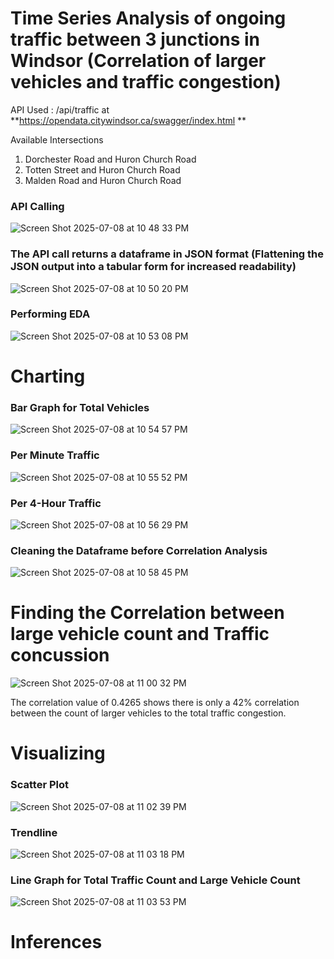 # Time Series Analysis of ongoing traffic between 3 junctions in Windsor (Correlation of larger vehicles and traffic congestion)

API Used : /api/traffic at **https://opendata.citywindsor.ca/swagger/index.html
**

 Available Intersections
 1. Dorchester Road and Huron Church Road
 2. Totten Street and Huron Church Road
 3. Malden Road and Huron Church Road

### API Calling 

![Screen Shot 2025-07-08 at 10 48 33 PM](https://github.com/user-attachments/assets/3c9573b3-f8a8-49be-9dc2-d67df243ddca)

### The API call returns a dataframe in JSON format (Flattening the JSON output into a tabular form for increased readability)


![Screen Shot 2025-07-08 at 10 50 20 PM](https://github.com/user-attachments/assets/64599dbd-69c5-404d-92a6-d621acd511b0)

### Performing EDA

![Screen Shot 2025-07-08 at 10 53 08 PM](https://github.com/user-attachments/assets/5b35301f-12df-487e-a61e-845a3c8a040f)

# Charting 

### Bar Graph for Total Vehicles


![Screen Shot 2025-07-08 at 10 54 57 PM](https://github.com/user-attachments/assets/10748d69-1da4-4af7-9310-22d07da4adff)

### Per Minute Traffic 
![Screen Shot 2025-07-08 at 10 55 52 PM](https://github.com/user-attachments/assets/0335d77f-98be-488f-92d7-448f609f5d49)

### Per 4-Hour Traffic 


![Screen Shot 2025-07-08 at 10 56 29 PM](https://github.com/user-attachments/assets/ca2bf282-7c53-4ee7-8379-77eb40554ef2)

### Cleaning the Dataframe before Correlation Analysis


![Screen Shot 2025-07-08 at 10 58 45 PM](https://github.com/user-attachments/assets/fd7f897b-46b7-4ea1-a703-49e14b93c2f0)


# Finding the Correlation between large vehicle count and Traffic concussion


![Screen Shot 2025-07-08 at 11 00 32 PM](https://github.com/user-attachments/assets/01306214-7787-4379-bfc9-979f23b0fcf1)

The correlation value of 0.4265 shows there is only a 42% correlation between the count of larger vehicles to the total traffic congestion.

# Visualizing

### Scatter Plot


![Screen Shot 2025-07-08 at 11 02 39 PM](https://github.com/user-attachments/assets/d0f5ce3e-1bd1-499f-b09e-3b2da9be0017)

### Trendline


![Screen Shot 2025-07-08 at 11 03 18 PM](https://github.com/user-attachments/assets/2450945a-703f-449a-90a3-4470f48342af)

### Line Graph for Total Traffic Count and Large Vehicle Count


![Screen Shot 2025-07-08 at 11 03 53 PM](https://github.com/user-attachments/assets/3726ae06-2a8e-4eaf-b438-7c2adf2ee98c)

# Inferences


